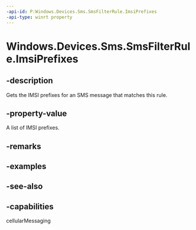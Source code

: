 ----api-id: P:Windows.Devices.Sms.SmsFilterRule.ImsiPrefixes
-api-type: winrt property
---<!-- Property syntaxpublic Windows.Foundation.Collections.IVector<string> ImsiPrefixes { get; }--># Windows.Devices.Sms.SmsFilterRule.ImsiPrefixes## -descriptionGets the IMSI prefixes for an SMS message that matches this rule.## -property-valueA list of IMSI prefixes.## -remarks## -examples## -see-also## -capabilitiescellularMessaging